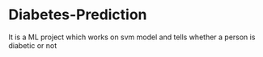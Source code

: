# Diabetes-Prediction
It is a ML project which works on svm model and tells whether a person is diabetic or not
